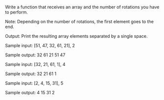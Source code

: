 Write a function that receives an array and the number of rotations you have to perform.

Note: Depending on the number of rotations, the first element goes to the end.

Output:
Print the resulting array elements separated by a single space.


Sample input: [51, 47, 32, 61, 21], 2

Sample output: 32 61 21 51 47

Sample input: [32, 21, 61, 1], 4 

Sample output: 32 21 61 1

Sample input: [2, 4, 15, 31], 5

Sample output: 4 15 31 2

